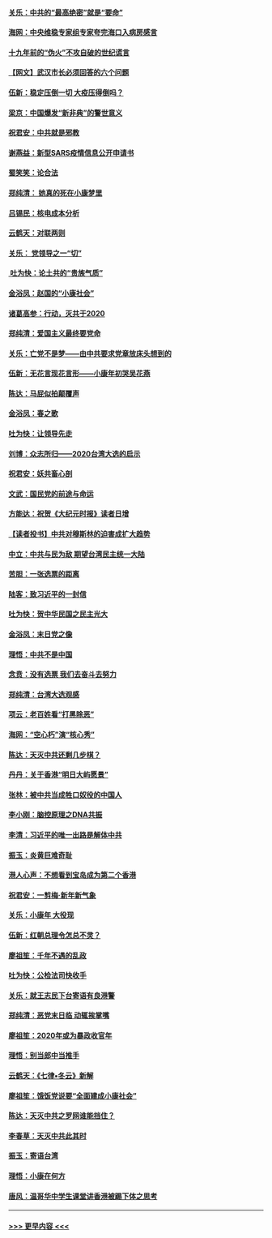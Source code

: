 #### [关乐：中共的“最高绝密”就是“要命”](../pages/nsc993/n11816946.md?t=01250401) 
#### [海网：中央维稳专家组专家夸完海口入病房感言](../pages/nsc993/n11815138.md?t=01250401) 
#### [十九年前的“伪火”不攻自破的世纪谎言](../pages/nsc993/n11813238.md?t=01250401) 
#### [【网文】武汉市长必须回答的六个问题](../pages/nsc993/n11813848.md?t=01250401) 
#### [伍新：稳定压倒一切 大疫压得倒吗？](../pages/nsc993/n11812634.md?t=01250401) 
#### [梁京：中国爆发“新非典”的警世意义](../pages/nsc993/n11812554.md?t=01250401) 
#### [祝君安：中共就是邪教](../pages/nsc993/n11812431.md?t=01250401) 
#### [谢燕益：新型SARS疫情信息公开申请书](../pages/nsc993/n11808840.md?t=01250401) 
#### [蜀笑笑：论合法](../pages/nsc993/n11808064.md?t=01250401) 
#### [郑纯清： 她真的死在小康梦里](../pages/nsc993/n11806623.md?t=01250401) 
#### [吕锡民：核电成本分析](../pages/nsc993/n11806284.md?t=01250401) 
#### [云鹤天：对联两则](../pages/nsc993/n11805957.md?t=01250401) 
#### [关乐： 党领导之一“切”](../pages/nsc993/n11804505.md?t=01250401) 
#### [ 吐为快：论土共的“贵族气质”](../pages/nsc993/n11804490.md?t=01250401) 
#### [金浴凤：赵国的“小康社会”](../pages/nsc993/n11804452.md?t=01250401) 
#### [诸葛高参：行动，灭共于2020](../pages/nsc993/n11804120.md?t=01250401) 
#### [郑纯清：爱国主义最终要党命](../pages/nsc993/n11802197.md?t=01250401) 
#### [关乐：亡党不是梦——由中共要求党章放床头想到的](../pages/nsc993/n11802156.md?t=01250401) 
#### [伍新：无花言现花言形——小康年初哭吴花燕](../pages/nsc993/n11800044.md?t=01250401) 
#### [陈达：马屁似拍颠覆声](../pages/nsc993/n11800010.md?t=01250401) 
#### [金浴凤：春之歌](../pages/nsc993/n11797687.md?t=01250401) 
#### [吐为快：让领导先走](../pages/nsc993/n11797512.md?t=01250401) 
#### [刘博：众志所归——2020台湾大选的启示](../pages/nsc993/n11796878.md?t=01250401) 
#### [祝君安：妖共畜心剖](../pages/nsc993/n11794273.md?t=01250401) 
#### [文武：国民党的前途与命运](../pages/nsc993/n11794198.md?t=01250401) 
#### [方能达：祝贺《大纪元时报》读者日增](../pages/nsc993/n11793807.md?t=01250401) 
#### [【读者投书】中共对穆斯林的迫害成扩大趋势](../pages/nsc993/n11791371.md?t=01250401) 
#### [中立：中共与民为敌 期望台湾民主统一大陆](../pages/nsc993/n11790392.md?t=01250401) 
#### [苦胆：一张选票的距离](../pages/nsc993/n11788914.md?t=01250401) 
#### [陆客：致习近平的一封信](../pages/nsc993/n11788867.md?t=01250401) 
#### [吐为快：贺中华民国之民主光大](../pages/nsc993/n11788618.md?t=01250401) 
#### [金浴凤：末日党之像](../pages/nsc993/n11787475.md?t=01250401) 
#### [理悟：中共不是中国](../pages/nsc993/n11787463.md?t=01250401) 
#### [念贲：没有选票  我们去奋斗去努力](../pages/nsc993/n11787398.md?t=01250401) 
#### [郑纯清：台湾大选观感](../pages/nsc993/n11786210.md?t=01250401) 
#### [项云：老百姓看“打黑除恶”](../pages/nsc993/n11785398.md?t=01250401) 
#### [海网：“空心朽”演“核心秀”](../pages/nsc993/n11783874.md?t=01250401) 
#### [陈达：天灭中共还剩几步棋？](../pages/nsc993/n11783719.md?t=01250401) 
#### [丹丹：关于香港“明日大屿愿景”](../pages/nsc993/n11783273.md?t=01250401) 
#### [张林：被中共当成牲口奴役的中国人](../pages/nsc993/n11782397.md?t=01250401) 
#### [李小刚：脑控原理之DNA共振](../pages/nsc993/n11780962.md?t=01250401) 
#### [李清：习近平的唯一出路是解体中共](../pages/nsc993/n11780866.md?t=01250401) 
#### [振玉：炎黄巨难奇耻](../pages/nsc993/n11779632.md?t=01250401) 
#### [港人心声：不想看到宝岛成为第二个香港](../pages/nsc993/n11778817.md?t=01250401) 
#### [祝君安：一剪梅‧新年新气象](../pages/nsc993/n11776340.md?t=01250401) 
#### [关乐：小康年 大役现](../pages/nsc993/n11774213.md?t=01250401) 
#### [伍新：红朝总理令怎总不灵？](../pages/nsc993/n11770813.md?t=01250401) 
#### [廖祖笙：千年不遇的乱政](../pages/nsc993/n11770373.md?t=01250401) 
#### [吐为快：公检法司快收手](../pages/nsc993/n11770359.md?t=01250401) 
#### [关乐：就王志民下台寄语有良港警](../pages/nsc993/n11769903.md?t=01250401) 
#### [郑纯清：恶党末日临 动辄挨掌嘴](../pages/nsc993/n11769356.md?t=01250401) 
#### [廖祖笙：2020年或为暴政收官年](../pages/nsc993/n11768216.md?t=01250401) 
#### [理悟：别当郎中当推手](../pages/nsc993/n11768243.md?t=01250401) 
#### [云鹤天：《七律▪冬云》新解](../pages/nsc993/n11768204.md?t=01250401) 
#### [廖祖笙：饿饭党说要“全面建成小康社会”](../pages/nsc993/n11767482.md?t=01250401) 
#### [陈达：天灭中共之罗网谁能挡住？](../pages/nsc993/n11767465.md?t=01250401) 
#### [李春草：天灭中共此其时](../pages/nsc993/n11767452.md?t=01250401) 
#### [振玉：寄语台湾](../pages/nsc993/n11767432.md?t=01250401) 
#### [理悟：小康在何方](../pages/nsc993/n11767394.md?t=01250401) 
#### [唐风：温哥华中学生课堂讲香港被踢下体之思考](../pages/nsc993/n11766848.md?t=01250401) 

----
#### [ >>> 更早内容 <<< ](../indexes/nsc993-earlier.md)
